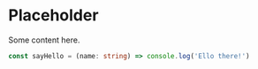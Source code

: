 # Placeholder

Some content here.

```ts
const sayHello = (name: string) => console.log('Ello there!')
```
